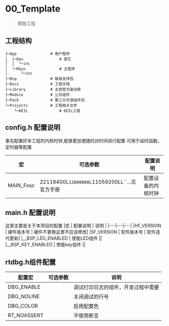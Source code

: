 # 00_Template

> 模板工程


## 工程结构


```shell
├─App               # 用户程序
│  ├─Dev                # 其它
│  │  └─inc
│  └─Main               # 主程序
│      └─inc
├─Bsp               # 板级支持包
├─Docs              # 工程文档
├─Library           # 主控官方驱动库
├─Module            # 公共组件
├─Pack              # 第三方开源组件包
└─Projects          # 工程相关文件
    └─KEIL              # KEIL工程
```

## config.h 配置说明

事先配置好本工程的内核时钟,能够更加便捷的对时间进行配置
可用于延时函数，定时器等配置

| 宏 | 可选参数 | 配置说明           |
| --- | --- | --- |
| MAIN_Fosc | 22118400L``12000000L``11059200LL``...见官方手册 | 配置设备的内核时钟 |

## main.h 配置说明

这里主要是关于本项目的配置
|宏 |	配置说明 |	说明 |
|---|---|---|
|HF_VERSION |	硬件版本号 |	硬件不更换这里不应该修改|
|SF_VERSION |	软件版本号 |	软件迭代更新|
|__BSP_LED_ENABLED |	使能LED组件 ||	
|__BSP_KEY_ENABLED |	使能key组件 ||	


## rtdbg.h组件配置

|   配置宏   | 可选参数 | 说明                               |
| --- | --- | --- |
| DBG_ENABLE || 调试打印日志的组件，开发过程中需要 |
| DBG_NOLINE || 关闭调试的行号                     |
|  DBG_COLOR  || 启用配置色                         |
| RT_NOASSERT || 不使用断言                         |